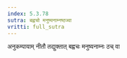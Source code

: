 ```yaml
---
index: 5.3.78
sutra: बह्वचो मनुष्यनाम्नष्ठज्वा
vritti: full_sutra
---
```


अनुकम्पायाम् नीतौ तद्युक्तात् बह्वचः मनुष्यनाम्नः ठच् वा